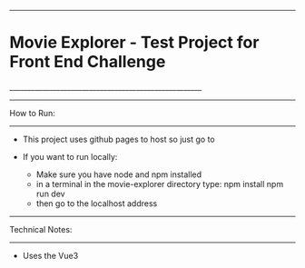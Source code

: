 
_____________________________________________________
<h1><b>Movie Explorer - Test Project for Front End Challenge</b></h1>
_____________________________________________________



___________
How to Run:
___________
- This project uses github pages to host so just go to <TBC>

- If you want to run locally:
    - Make sure you have node and npm installed
    - in a terminal in the movie-explorer directory type:
        npm install
        npm run dev
    - then go to the localhost address

________________
Technical Notes:
________________
- Uses the Vue3 <script setup> syntax which is simpler than the old way with "export default .." for single file components
   - See the vue documentation for more details https://vuejs.org/api/sfc-script-setup
      
- The Vue3 standard for organising sections has become script > template > style  (as opposed to the vue2 ordering with template > script > style)
    - The new ordering makes sense because props from the script section are used in the template section
        - also reddit users report this involves less scrolling up and down: https://www.reddit.com/r/vuejs/comments/rmeoy7/what_order_do_you_have_your_template_and_script/
     
- Typescript is used for the scripting language
    - This allows the use of interfaces, strong typing, and is easier to maintain and to read than js.
 
- The project was set up with Vite build tool and dev server (used command "npm create vite@latest movie-explorer" to set up the project, this sets the package.json with the vite stuff needed) 
    - this makes the build really fast, with hot reload
    - more lightweight than webpack
 
- Http requests use axios instead of the native fetch API
      - the requests are simpler, less lines of code. Due to query param support built in and automatic JSON parsing

____________
Style Notes:
____________
    - Different colours for light and dark mode
    - Responsive to different screen sizes
    - I tried to make it pretty

_______________
For the Future:
_______________
 - Things still to add but I thought would take too long (could come back to this in the future as as a front end learning project):
    - Using a UI library -> I just used standard css but getting to know the libries available and how to use them would be good to do in the future
    - PWA Extension
    - Unit tests

